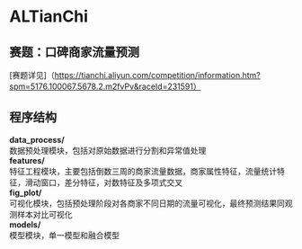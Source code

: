 # ALTianChi
## 赛题：口碑商家流量预测
[赛题详见]（https://tianchi.aliyun.com/competition/information.htm?spm=5176.100067.5678.2.m2fvPv&raceId=231591）
## 程序结构
**data_process/**<br>
数据预处理模块，包括对原始数据进行分割和异常值处理<br>
**features/** <br>
特征工程模块，主要包括倒数三周的商家流量数据，商家属性特征，流量统计特征，滑动窗口，差分特征，对数特征及多项式交叉<br>
**fig_plot/** <br>
可视化模块，包括预处理阶段对各商家不同日期的流量可视化，最终预测结果同观测样本对比可视化<br>
**models/** <br>
模型模块，单一模型和融合模型<br>
